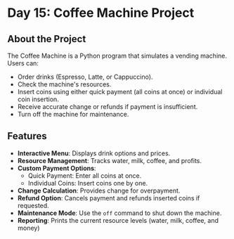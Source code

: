 # Day 15: Coffee Machine Project

## About the Project
The Coffee Machine is a Python program that simulates a vending machine. Users can:
- Order drinks (Espresso, Latte, or Cappuccino).
- Check the machine's resources.
- Insert coins using either quick payment (all coins at once) or individual coin insertion.
- Receive accurate change or refunds if payment is insufficient.
- Turn off the machine for maintenance.

## Features
- **Interactive Menu**: Displays drink options and prices.
- **Resource Management**: Tracks water, milk, coffee, and profits.
- **Custom Payment Options**:
  - Quick Payment: Enter all coins at once.
  - Individual Coins: Insert coins one by one.
- **Change Calculation**: Provides change for overpayment.
- **Refund Option**: Cancels payment and refunds inserted coins if requested.
- **Maintenance Mode**: Use the `off` command to shut down the machine.
- **Reporting**: Prints the current resource levels (water, milk, coffee, and money)
